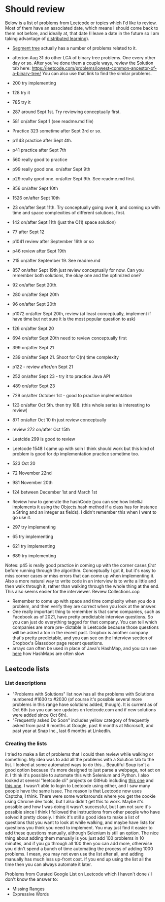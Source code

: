 # Should review
Below is a list of problems from Leetcode or topics which I'd like to review. Most of them have an associated date, 
which means I should come back to them not before, and ideally at, that date (I leave a date in the future so I am 
taking advantage of [distributed learning](https://en.wikipedia.org/wiki/Distributed_practice)).


- [Segment tree](https://leetcode.com/tag/segment-tree/) actually has a number of problems related to it.
- after/on Aug 31 do other LCA of binary tree problems. One every other day or so. After you've done them a couple 
ways, review the Solution tab here: https://leetcode.com/problems/lowest-common-ancestor-of-a-binary-tree/ You can 
also use that link to find the similar problems.
- 200 try implementing
- 128 try it
- 785 try it
- 287 around Sept 1st. Try reviewing conceptually first.
- 581 on/after Sept 1 (see readme.md file)
- Practice 323 sometime after Sept 3rd or so.
- p1143 practice after Sept 4th.
- p41 practice after Sept 7th
- 560 really good to practice
- p99 really good one. on/after Sept 9th
- p29 really good one. on/after Sept 9th. See readme.md first.
- 856 on/after Sept 10th
- 1526 on/after Sept 10th
- 23 on/after Sept 11th. Try conceptually going over it, and coming up with time and space complexities of different 
solutions, first.
- 142 on/after Sept 11th (just the O(1) space solution)
- 77 after Sept 12
- p1041 review after September 16th or so
- p46 review after Sept 19th
- 215 on/after September 19. See readme.md
- 857 on/after Sept 19th just review conceptually for now. Can you remember both solutions, the okay one and the 
optimized one?
- 92 on/after Sept 20th.
- 280 on/after Sept 20th
- 96 on/after Sept 20th
- p1072 on/after Sept 20th, review (at least conceptually, implement if have time but not sure it is the most popular 
question to ask)
- 126 on/after Sept 20
- 694 on/after Sept 20th need to review conceptually first
- 399 on/after Sept 21
- 239 on/after Sept 21. Shoot for O(n) time complexity
- p122 - review after/on Sept 21
- 252 on/after Sept 23 - try it to practice Java API
- 489 on/after Sept 23
- 729 on/after October 1st - good to practice implementation
- 123 on/after Oct 5th. then try 188. (this whole series is interesting to review)
- 871 on/after Oct 10 th just review conceptually
- review 272 on/after Oct 15th
- Leetcide 299 is good to review
- Leetcode 1548 I came up with soln I think should work but this kind of problem is good for dp implementation practice sometime too.

- 523 Oct 20
- 72 November 22nd
- 981 November 20th
- 124 between December 1st and March 1st
- Review how to generate the hashCode (you can see how IntelliJ implements it using the Objects.hash method if a class 
has for instance a String and an integer as fields). I didn't remember this when I went to go use it.
- 297 try implementing
- 65 try implementing
- 621 try implementing
- 689 try implementing

Notes:
p45 is really good practice in coming up with the corner cases *first* before running through the algorithm. 
Conceptually I got it, but it's easy to miss corner cases or miss errors that can come up when implementing it.
Also a more natural way to write code in an interview is to write a little and then walk through it, rather than 
walking through the whole thing at the end. This also seems easier for the interviewer.
Review Collections.cop
- Remember to come up with space and time complexity when you do a problem, and then verify they are correct when you 
look at the answer.
- One really important thing to remember is that some companies, such as Facebook as of 2021, have pretty predictable
interview questions. So you can just do everything tagged for that company. You can tell which companies are more pre-
dictable in Leetcode because those questions will be asked a ton in the recent past. Dropbox is another company that's
pretty predictable, and you can see on the Interview section of Dropbox's Glassdoor page recent questions.
- arrays can often be used in place of Java's HashMap, and you can see [here](https://github.com/vavr-io/vavr/issues/571) how HashMaps are often slow

## Leetcode lists
### List descriptions
* "Problems with Solutions" list now has all the problems with Solutions numbered #1600 to #2030 (of course it's possible several more problems
  in this range have solutions added, though). It is current as of Oct 6th (so you can see updates on leetcode.com and 
  if new solutions were added since Oct 6th).
* "Frequently asked Do Soon" includes yellow category of frequently asked from past 6 months at Google, past 6 months at
  Microsoft, and past year at Snap Inc., last 6 months at LinkedIn.
### Creating the lists
I tried to make a list of problems that I could then review while walking or something. My idea was to add all the
problems with a Solution tab to the list. I looked at some automated ways to do this... 
Beautiful Soup isn't a good option because it's more designed to just parse a webpage, not act on it. 
I think it's possible to automate this with Selenium and Python. 
I also looked at several "leetcode cli" projects on GitHub including [this one](https://github.com/skygragon/leetcode-cli)
and [this one](https://github.com/realVEct0r/leetcode-api). I wasn't able to login to Leetcode using either, and I
saw many people have the same issue. The reason is that Leetcode now uses Captcha, I think. There were some workarounds
where you get the cookie using Chrome dev tools, but I also didn't get this to work. Maybe it's possible and how I was
doing it wasn't successful, but I am not sure it's possible since I think I followed the instructions from other people
who have solved it pretty closely.
I think it's still a good idea to make a list of questions that you want to look at while walking, and maybe have lists
for questions you think you need to implement. You may just find it easier to add these questions manually, although
Selenium is still an option. The nice thing about adding them manually is you just add 100 problems in 10 minutes, and if
you go through all 100 then you can add more, otherwise you didn't spend a bunch of time automating the process of adding
1000 problems. I mean, you may not even use the list after all, and adding manually has much less up-front cost. If you
end up using the list all the time then you can always automate it later.

Problems from Curated Google List on Leetcode which I haven't done / I don't know the answer to:
- Missing Ranges
- Expressive Words
